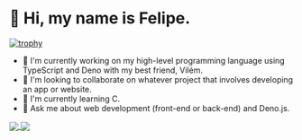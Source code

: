 # 👋 Hi, my name is Felipe.

[![trophy](https://github-profile-trophy.vercel.app/?username=SCLorentz&theme=onedark)](https://github-profile-trophy.vercel.app/?username=SCLorentz)

- 🔭 I'm currently working on my high-level programming language using TypeScript and Deno with my best friend, Vilém.
- 👯 I'm looking to collaborate on whatever project that involves developing an app or website.
- 🌱 I'm currently learning C.
- 💬 Ask me about web development (front-end or back-end) and Deno.js.

<a href="">
  <img align="center" src="https://github-readme-stats.vercel.app/api?username=SCLorentz&theme=github_dark&hide=contribs&show_icons=true" />
</a>
<a href="">
  <img align="center" src="https://github-readme-stats.vercel.app/api/top-langs/?username=SCLorentz&size_weight=0.223&theme=github_dark&layout=compact" />
</a>
